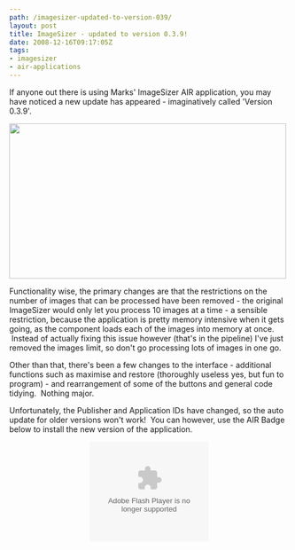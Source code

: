 ```yaml
---
path: /imagesizer-updated-to-version-039/
layout: post
title: ImageSizer - updated to version 0.3.9!
date: 2008-12-16T09:17:05Z
tags:
- imagesizer
- air-applications
---
```


If anyone out there is using Marks' ImageSizer AIR application, you may have noticed a new update has appeared - imaginatively called 'Version 0.3.9'.  

<img class="alignnone size-full wp-image-479" title="imagesizerupdate" src="http://uploads.psyked.co.uk/2008/12/imagesizerupdate.jpg" alt="" width="500" height="280" />

Functionality wise, the primary changes are that the restrictions on the number of images that can be processed have been removed - the original ImageSizer would only let you process 10 images at a time - a sensible restriction, because the application is pretty memory intensive when it gets going, as the component loads each of the images into memory at once.  Instead of actually fixing this issue however (that's in the pipeline) I've just removed the images limit, so don't go processing lots of images in one go.

<!--more-->

Other than that, there's been a few changes to the interface - additional functions such as maximise and restore (thoroughly useless yes, but fun to program) - and rearrangement of some of the buttons and general code tidying.  Nothing major.

Unfortunately, the Publisher and Application IDs have changed, so the auto update for older versions won't work!  You can however, use the AIR Badge below to install the new version of the application.
<p style="text-align: center;"><object classid="clsid:d27cdb6e-ae6d-11cf-96b8-444553540000" width="215" height="180" codebase="http://download.macromedia.com/pub/shockwave/cabs/flash/swflash.cab#version=6,0,40,0"><param name="flashvars" value="airversion=1.0&amp;appname=ImageSizer&amp;appurl=http://psyked.co.uk/airapps/ImageSizer039.air&amp;appid=couk.psyked.ImageSizer&amp;pubid=07510AB144CCA2FB1C33EE50283E9A7AD43F7966.1&amp;appversion=0.3.9&amp;titlecolor=#339999" /><param name="src" value="/airapps/AIRInstallBadge.swf" /><embed type="application/x-shockwave-flash" width="215" height="180" src="/airapps/AIRInstallBadge.swf" flashvars="airversion=1.0&amp;appname=ImageSizer&amp;appurl=http://psyked.co.uk/airapps/ImageSizer039.air&amp;appid=couk.psyked.ImageSizer&amp;pubid=07510AB144CCA2FB1C33EE50283E9A7AD43F7966.1&amp;appversion=0.3.9&amp;titlecolor=#339999"></embed></object>
